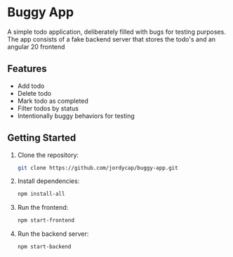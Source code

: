 # Buggy App

A simple todo application, deliberately filled with bugs for testing purposes.
The app consists of a fake backend server that stores the todo's and an angular 20 frontend

## Features

- Add todo
- Delete todo
- Mark todo as completed
- Filter todos by status
- Intentionally buggy behaviors for testing

## Getting Started

1. Clone the repository:
    ```bash
    git clone https://github.com/jordycap/buggy-app.git
    ```
2. Install dependencies:
    ```bash
    npm install-all
    ```
3. Run the frontend:
    ```bash
    npm start-frontend
    ```
4. Run the backend server:
    ```bash
    npm start-backend
    ```